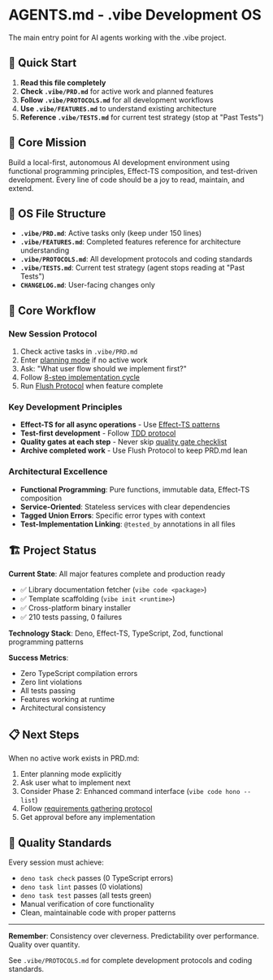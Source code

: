 # AGENTS.md - .vibe Development OS

The main entry point for AI agents working with the .vibe project.

## 🚀 Quick Start

1. **Read this file completely**
2. **Check `.vibe/PRD.md`** for active work and planned features
3. **Follow `.vibe/PROTOCOLS.md`** for all development workflows
4. **Use `.vibe/FEATURES.md`** to understand existing architecture
5. **Reference `.vibe/TESTS.md`** for current test strategy (stop at "Past Tests")

## 🎯 Core Mission

Build a local-first, autonomous AI development environment using functional programming principles, Effect-TS composition, and test-driven development. Every line of code should be a joy to read, maintain, and extend.

## 📁 OS File Structure

- **`.vibe/PRD.md`**: Active tasks only (keep under 150 lines)
- **`.vibe/FEATURES.md`**: Completed features reference for architecture understanding
- **`.vibe/PROTOCOLS.md`**: All development protocols and coding standards
- **`.vibe/TESTS.md`**: Current test strategy (agent stops reading at "Past Tests")
- **`CHANGELOG.md`**: User-facing changes only

## 🔄 Core Workflow

### New Session Protocol

1. Check active tasks in `.vibe/PRD.md`
2. Enter [planning mode](/.vibe/PROTOCOLS.md#planning-mode-protocol) if no active work
3. Ask: "What user flow should we implement first?"
4. Follow [8-step implementation cycle](/.vibe/PROTOCOLS.md#8-step-implementation-cycle)
5. Run [Flush Protocol](/.vibe/PROTOCOLS.md#flush-protocol) when feature complete

### Key Development Principles

- **Effect-TS for all async operations** - Use [Effect-TS patterns](/.vibe/PROTOCOLS.md#effect-ts-patterns)
- **Test-first development** - Follow [TDD protocol](/.vibe/PROTOCOLS.md#test-driven-development)
- **Quality gates at each step** - Never skip [quality gate checklist](/.vibe/PROTOCOLS.md#quality-gates)
- **Archive completed work** - Use Flush Protocol to keep PRD.md lean

### Architectural Excellence

- **Functional Programming**: Pure functions, immutable data, Effect-TS composition
- **Service-Oriented**: Stateless services with clear dependencies
- **Tagged Union Errors**: Specific error types with context
- **Test-Implementation Linking**: `@tested_by` annotations in all files

## 🏗️ Project Status

**Current State**: All major features complete and production ready

- ✅ Library documentation fetcher (`vibe code <package>`)
- ✅ Template scaffolding (`vibe init <runtime>`)
- ✅ Cross-platform binary installer
- ✅ 210 tests passing, 0 failures

**Technology Stack**: Deno, Effect-TS, TypeScript, Zod, functional programming patterns

**Success Metrics**:

- Zero TypeScript compilation errors
- Zero lint violations
- All tests passing
- Features working at runtime
- Architectural consistency

## 📋 Next Steps

When no active work exists in PRD.md:

1. Enter planning mode explicitly
2. Ask user what to implement next
3. Consider Phase 2: Enhanced command interface (`vibe code hono --list`)
4. Follow [requirements gathering protocol](/.vibe/PROTOCOLS.md#requirements-gathering-protocol)
5. Get approval before any implementation

## 🎯 Quality Standards

Every session must achieve:

- `deno task check` passes (0 TypeScript errors)
- `deno task lint` passes (0 violations)
- `deno task test` passes (all tests green)
- Manual verification of core functionality
- Clean, maintainable code with proper patterns

---

**Remember**: Consistency over cleverness. Predictability over performance. Quality over quantity.

See `.vibe/PROTOCOLS.md` for complete development protocols and coding standards.
